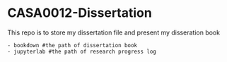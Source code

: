 # CASA0012-Dissertation

This repo is to store my dissertation file and present my disseration book

```
- bookdown #the path of dissertation book
- jupyterlab #the path of research progress log
```
